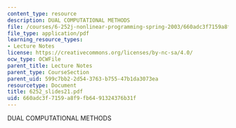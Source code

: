 ```yaml
---
content_type: resource
description: DUAL COMPUTATIONAL METHODS
file: /courses/6-252j-nonlinear-programming-spring-2003/660adc3f7159a8f9fb6491324376b31f_6252_slides21.pdf
file_type: application/pdf
learning_resource_types:
- Lecture Notes
license: https://creativecommons.org/licenses/by-nc-sa/4.0/
ocw_type: OCWFile
parent_title: Lecture Notes
parent_type: CourseSection
parent_uid: 599c7bb2-2d54-3763-b755-47b1da3073ea
resourcetype: Document
title: 6252_slides21.pdf
uid: 660adc3f-7159-a8f9-fb64-91324376b31f
---
```

DUAL COMPUTATIONAL METHODS